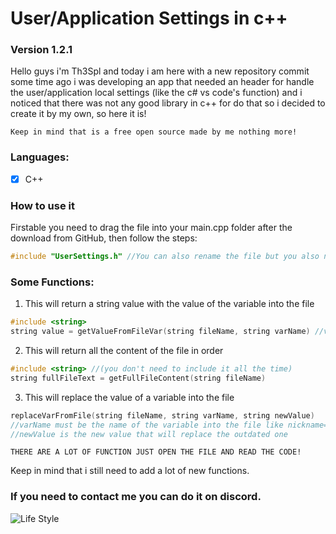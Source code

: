 # User/Application Settings in c++

### Version 1.2.1

Hello guys i'm Th3Spl and today i am here with a new repository commit 
some time ago i was developing an app that needed an header for handle
the user/application local settings (like the c# vs code's function)
and i noticed that there was not any good library in c++ for do that
so i decided to create it by my own, so here it is!

`Keep in mind that is a free open source made by me nothing more!`

### Languages:

- [x] C++

### How to use it

Firstable you need to drag the file into your main.cpp folder 
after the download from GitHub, then follow the steps: 

```C++
#include "UserSettings.h" //You can also rename the file but you also need to change the name here in this line!
```

### Some Functions:

1. This will return a string value with the value of the variable into the file

```C++
#include <string>
string value = getValueFromFileVar(string fileName, string varName) //varName must be the discriminator in the file like nickaname=
```
2. This will return all the content of the file in order

```C++
#include <string> //(you don't need to include it all the time)
string fullFileText = getFullFileContent(string fileName)
```

3. This will replace the value of a variable into the file

```C++
replaceVarFromFile(string fileName, string varName, string newValue) 
//varName must be the name of the variable into the file like nickname=
//newValue is the new value that will replace the outdated one
```

`THERE ARE A LOT OF FUNCTION JUST OPEN THE FILE AND READ THE CODE!`

Keep in mind that i still need to add a lot of new functions.

### If you need to contact me you can do it on discord.

![Life Style](https://i.imgur.com/2Rn7HYe.png)
